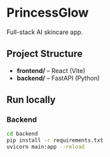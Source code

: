 # PrincessGlow

Full-stack AI skincare app.

## Project Structure

- **frontend/** – React (Vite)
- **backend/** – FastAPI (Python)

## Run locally

### Backend

```bash
cd backend
pip install -r requirements.txt
uvicorn main:app --reload
```
